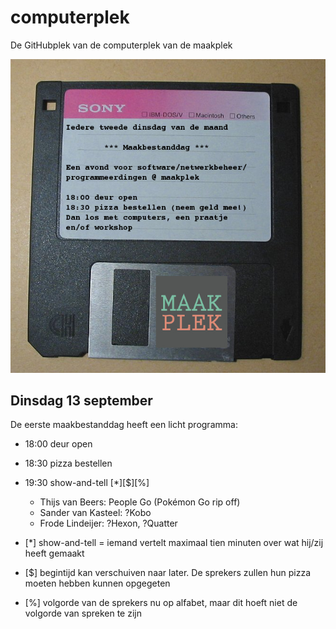 # computerplek

De GitHubplek van de computerplek van de maakplek

![Maakbestanddag](Maakbestanddag/Maakbestanddag.jpg)

## Dinsdag 13 september

De eerste maakbestanddag heeft een licht programma:

 * 18:00 deur open
 * 18:30 pizza bestellen
 * 19:30 show-and-tell [*][$][%]
    * Thijs van Beers: People Go (Pokémon Go rip off)
    * Sander van Kasteel: ?Kobo
    * Frode Lindeijer: ?Hexon, ?Quatter

 * [*] show-and-tell = iemand vertelt maximaal tien minuten over wat hij/zij heeft gemaakt
 * [$] begintijd kan verschuiven naar later. De sprekers zullen hun pizza moeten hebben kunnen opgegeten
 * [%] volgorde van de sprekers nu op alfabet, maar dit hoeft niet de volgorde van spreken te zijn
